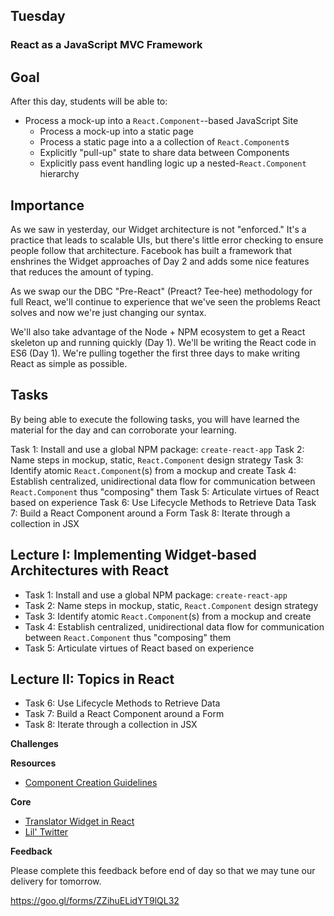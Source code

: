 ## Tuesday

### React as a JavaScript MVC Framework

## Goal

After this day, students will be able to:

* Process a mock-up into a `React.Component`--based JavaScript Site
  * Process a mock-up into a static page
  * Process a static page into a a collection of `React.Component`s
  * Explicitly "pull-up" state to share data between Components
  * Explicitly pass event handling logic up a nested-`React.Component` hierarchy

## Importance

As we saw in yesterday, our Widget architecture is not "enforced." It's a
practice that leads to scalable UIs, but there's little error checking to
ensure people follow that architecture. Facebook has built a framework that
enshrines the Widget approaches of Day 2 and adds some nice features that
reduces the amount of typing.

As we swap our the DBC "Pre-React" (Preact? Tee-hee) methodology for full
React, we'll continue to experience that we've seen the problems React solves
and now we're just changing our syntax.

We'll also take advantage of the Node + NPM ecosystem to get a React skeleton
up and running quickly (Day 1). We'll be writing the React code in ES6 (Day 1).
We're pulling together the first three days to make writing React as simple as
possible.

## Tasks

By being able to execute the following tasks, you will have learned the
material for the day and can corroborate your learning.

Task 1: Install and use a global NPM package: `create-react-app`
Task 2: Name steps in mockup, static, `React.Component` design strategy
Task 3: Identify atomic `React.Component`(s) from a mockup and create
Task 4: Establish centralized, unidirectional data flow for communication between `React.Component` thus "composing" them
Task 5: Articulate virtues of React based on experience
Task 6: Use Lifecycle Methods to Retrieve Data
Task 7: Build a React Component around a Form
Task 8: Iterate through a collection in JSX


## Lecture I: Implementing Widget-based Architectures with React

* Task 1: Install and use a global NPM package: `create-react-app`
* Task 2: Name steps in mockup, static, `React.Component` design strategy
* Task 3: Identify atomic `React.Component`(s) from a mockup and create
* Task 4: Establish centralized, unidirectional data flow for communication between `React.Component` thus "composing" them
* Task 5: Articulate virtues of React based on experience

## Lecture II: Topics in React

* Task 6: Use Lifecycle Methods to Retrieve Data
* Task 7: Build a React Component around a Form
* Task 8: Iterate through a collection in JSX

**Challenges**

**Resources**

* [Component Creation Guidelines](../resources/component_creation_process.html)

**Core**

* [Translator Widget in React](../../../../number-base-converter-react-challenge)
* [Lil' Twitter](../../../../lil-twitter-react-challenge)

**Feedback**

Please complete this feedback before end of day so that we may tune our
delivery for tomorrow.

https://goo.gl/forms/ZZihuELidYT9lQL32
